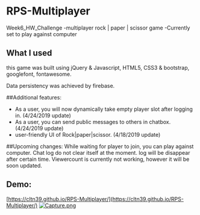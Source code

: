 # RPS-Multiplayer
Week6_HW_Challenge
-multiplayer rock | paper | scissor game
-Currently set to play against computer
## What I used

this game was built using jQuery & Javascript, HTML5, CSS3 & bootstrap, googlefont, fontawesome.

Data persistency was achieved by firebase.

##Additional features:
- As a user, you will now dynamically take empty player slot after logging in. (4/24/2019 update)
- As a user, you can send public messages to others in chatbox. (4/24/2019 update)
- user-friendly UI of Rock|paper|scissor. (4/18/2019 update)

##Upcoming changes:
 While waiting for player to join, you can play against computer.
 Chat log do not clear itself at the moment. log will be disappear after certain time.
 Viewercount is currently not working, however it will be soon updated.

## Demo:
[https://cltn39.github.io/RPS-Multiplayer/](https://cltn39.github.io/RPS-Multiplayer/)
[![Capture.png](https://i.postimg.cc/BvZBdQFH/Capture.png)](https://cltn39.github.io/RPS-Multiplayer/)
